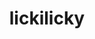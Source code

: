---
id: 463
title: lickilicky
types: [normal]
image: https://raw.githubusercontent.com/PokeAPI/sprites/master/sprites/pokemon/463.png
---